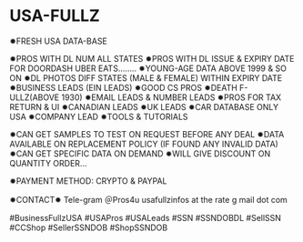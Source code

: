 # USA-FULLZ

✹FRESH USA DATA-BASE

✹PROS WITH DL NUM ALL STATES 
✹PROS WITH DL ISSUE & EXPIRY DATE FOR DOORDASH UBER EATS........ 
✹YOUNG-AGE DATA ABOVE 1999 & SO ON
✹DL PHOTOS DIFF STATES (MALE & FEMALE) WITHIN EXPIRY DATE
✹BUSINESS LEADS (EIN LEADS)
✹GOOD CS PROS
✹DEATH F-ULLZ(ABOVE 1930)
✹EMAIL LEADS & NUMBER LEADS
✹PROS FOR TAX RETURN & UI 
✹CANADIAN LEADS
✹UK LEADS
✹CAR DATABASE ONLY USA
✹COMPANY LEAD
✹TOOLS & TUTORIALS 


✹CAN GET SAMPLES TO TEST ON REQUEST BEFORE ANY DEAL
✹DATA AVAILABLE ON REPLACEMENT POLICY
      (IF FOUND ANY INVALID DATA)
✹CAN GET SPECIFIC DATA ON DEMAND
✹WILL GIVE DISCOUNT ON QUANTITY ORDER...


✹PAYMENT METHOD:
 CRYPTO & PAYPAL 


✹CONTACT✹
 Tele-gram ＠Pros4u
 usafullzinfos at the rate g mail dot com
 
#BusinessFullzUSA #USAPros #USALeads
#SSN #SSNDOBDL #SellSSN #CCShop
#SellerSSNDOB #ShopSSNDOB
